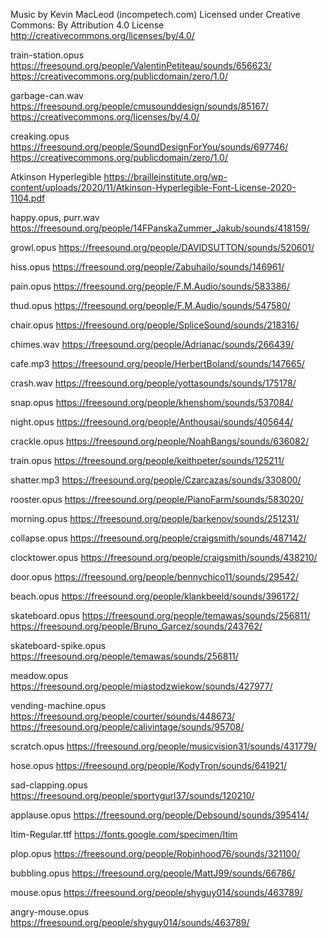 Music by Kevin MacLeod (incompetech.com)
Licensed under Creative Commons: By Attribution 4.0 License
http://creativecommons.org/licenses/by/4.0/

train-station.opus
https://freesound.org/people/ValentinPetiteau/sounds/656623/
https://creativecommons.org/publicdomain/zero/1.0/

garbage-can.wav
https://freesound.org/people/cmusounddesign/sounds/85167/
https://creativecommons.org/licenses/by/4.0/

creaking.opus
https://freesound.org/people/SoundDesignForYou/sounds/697746/
https://creativecommons.org/publicdomain/zero/1.0/

Atkinson Hyperlegible
https://brailleinstitute.org/wp-content/uploads/2020/11/Atkinson-Hyperlegible-Font-License-2020-1104.pdf

happy.opus, purr.wav
https://freesound.org/people/14FPanskaZummer_Jakub/sounds/418159/

growl.opus
https://freesound.org/people/DAVIDSUTTON/sounds/520601/

hiss.opus
https://freesound.org/people/Zabuhailo/sounds/146961/

pain.opus
https://freesound.org/people/F.M.Audio/sounds/583386/

thud.opus
https://freesound.org/people/F.M.Audio/sounds/547580/

chair.opus
https://freesound.org/people/SpliceSound/sounds/218316/

chimes.wav
https://freesound.org/people/Adrianac/sounds/266439/

cafe.mp3
https://freesound.org/people/HerbertBoland/sounds/147665/

crash.wav
https://freesound.org/people/yottasounds/sounds/175178/

snap.opus
https://freesound.org/people/khenshom/sounds/537084/

night.opus
https://freesound.org/people/Anthousai/sounds/405644/

crackle.opus
https://freesound.org/people/NoahBangs/sounds/636082/

train.opus
https://freesound.org/people/keithpeter/sounds/125211/

shatter.mp3
https://freesound.org/people/Czarcazas/sounds/330800/

rooster.opus
https://freesound.org/people/PianoFarm/sounds/583020/

morning.opus
https://freesound.org/people/barkenov/sounds/251231/

collapse.opus
https://freesound.org/people/craigsmith/sounds/487142/

clocktower.opus
https://freesound.org/people/craigsmith/sounds/438210/

door.opus
https://freesound.org/people/bennychico11/sounds/29542/

beach.opus
https://freesound.org/people/klankbeeld/sounds/396172/

skateboard.opus
https://freesound.org/people/temawas/sounds/256811/
https://freesound.org/people/Bruno_Garcez/sounds/243762/

skateboard-spike.opus
https://freesound.org/people/temawas/sounds/256811/

meadow.opus
https://freesound.org/people/miastodzwiekow/sounds/427977/

vending-machine.opus
https://freesound.org/people/courter/sounds/448673/
https://freesound.org/people/calivintage/sounds/95708/

scratch.opus
https://freesound.org/people/musicvision31/sounds/431779/

hose.opus
https://freesound.org/people/KodyTron/sounds/641921/

sad-clapping.opus
https://freesound.org/people/sportygurl37/sounds/120210/

applause.opus
https://freesound.org/people/Debsound/sounds/395414/

Itim-Regular.ttf
https://fonts.google.com/specimen/Itim

plop.opus
https://freesound.org/people/Robinhood76/sounds/321100/

bubbling.opus
https://freesound.org/people/MattJ99/sounds/66786/

mouse.opus
https://freesound.org/people/shyguy014/sounds/463789/

angry-mouse.opus
https://freesound.org/people/shyguy014/sounds/463789/
